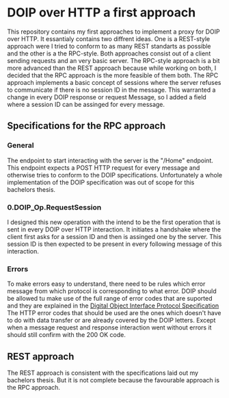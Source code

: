 # DOIP over HTTP a first approach

This repository contains my first approaches to implement a proxy for DOIP over HTTP. 
It essantialy contains two diffrent ideas. One is a REST-style approach were I tried to conform to as many REST standarts as possible and the other is a the RPC-style. Both approaches consist out of a client sending requests and an very basic server. The RPC-style approach is a bit more advanced than the REST approach because while working on both, I decided that the RPC approach is the more feasible of them both.
The RPC approach implements a basic concept of sessions where the server refuses to communicate if there is no session ID in the message. This warranted a change in every DOIP response or request Message, so I added a field where a session ID can be assinged for every message.


## Specifications for the RPC approach

### General
The endpoint to start interacting with the server is the "/Home" endpoint. This endpoint expects a POST HTTP request for every message and otherwise tries to conform to the DOIP specifications. Unfortunately a whole implementation of the DOIP specification was out of scope for this bachelors thesis.

### 0.DOIP_Op.RequestSession
I designed this new operation with the intend to be the first operation that is sent in every DOIP over HTTP interaction. It initiates a handshake where the client first asks for a session ID and then is assinged one by the server. This session ID is then expected to be present in every following message of this interaction.

### Errors

To make errors easy to understand, there need to be rules which error message from which protocol is corresponding to what error.
DOIP should be allowed tu make use of the full range of error codes that are suported and they are explained in the [Digital Object Interface Protocol Specification](https://https://www.dona.net/sites/default/files/2018-11/DOIPv2Spec_1.pdf)
The HTTP error codes that should be used are the ones which doesn't have to do with data transfer or are already covered by the DOIP letters. Except when a message request and response interaction went without errors it should still confirm with the 200 OK code. 

## REST approach
The REST approach is consistent with the specifications laid out my bachelors thesis. But it is not complete because the favourable approach is the RPC approach.
